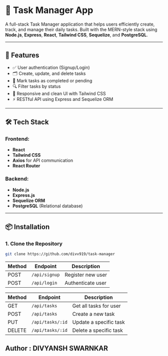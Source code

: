 # 📝 Task Manager App

A full-stack Task Manager application that helps users efficiently create, track, and manage their daily tasks. Built with the MERN-style stack using **Node.js**, **Express**, **React**, **Tailwind CSS**, **Sequelize**, and **PostgreSQL**.

---

## 🚀 Features

- ✅ User authentication (Signup/Login)
- 🗂️ Create, update, and delete tasks
- 📆 Mark tasks as completed or pending
- 🔍 Filter tasks by status
- 🎨 Responsive and clean UI with Tailwind CSS
- ⚡ RESTful API using Express and Sequelize ORM

---

## 🛠️ Tech Stack

### Frontend:

- **React**
- **Tailwind CSS**
- **Axios** for API communication
- **React Router**

### Backend:

- **Node.js**
- **Express.js**
- **Sequelize ORM**
- **PostgreSQL** (Relational database)

---

## 📦 Installation

### 1. Clone the Repository

```bash
git clone https://github.com/divv919/task-manager
```

| Method | Endpoint      | Description       |
| ------ | ------------- | ----------------- |
| POST   | `/api/signup` | Register new user |
| POST   | `/api/login`  | Authenticate user |

| Method | Endpoint         | Description            |
| ------ | ---------------- | ---------------------- |
| GET    | `/api/tasks`     | Get all tasks for user |
| POST   | `/api/tasks`     | Create a new task      |
| PUT    | `/api/tasks/:id` | Update a specific task |
| DELETE | `/api/tasks/:id` | Delete a specific task |

## Author : DIVYANSH SWARNKAR
